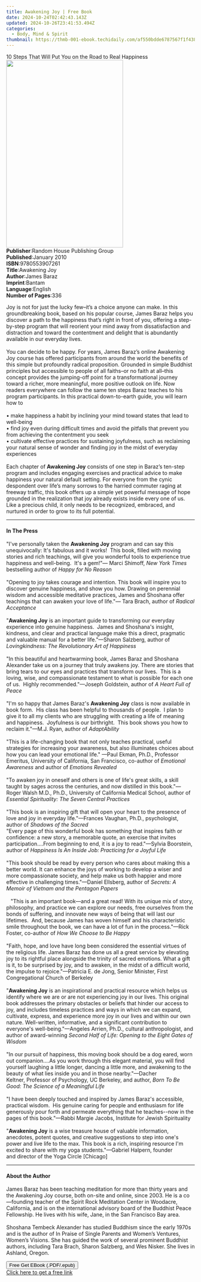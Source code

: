 ```yaml
---
title: Awakening Joy | Free Book
date: 2024-10-24T02:42:43.143Z
updated: 2024-10-26T23:41:53.494Z
categories:
  - Body, Mind & Spirit
thumbnail: https://thmb-001-ebook.techidaily.com/af550bdde6787567f1f4389a4865e45ba05e120511ec7fb875f082895e7b57d8.jpg
---
```

<main id="book-container">
  <div class="flex flex-col">
    <div class="book-brief flex-1 py-6 px-4 sm:p-6 md:py-10 md:px-8">
      <!-- brief-->
      <div class="book-brief-main">
        10 Steps That Will Put You on the Road to Real Happiness
      </div>
    </div>
    <div
      class="book-meta-info flex-1 grid gap-4 col-start-1 col-end-3 row-start-1 sm:mb-6 sm:grid-cols-4 lg:gap-6 lg:col-start-2 lg:row-end-6 lg:row-span-6 lg:mb-0"
    >
      <div
        class="book-meta-info-left place-content-center mt-4 p-4 text-sm leading-6 col-start-2 col-span-2 dark:text-slate-400"
      >
        <img
          class="w-full h-500 object-cover rounded-lg sm:h-255 sm:col-span-2 lg:col-span-full"
          src="https://img-001-ebook.techidaily.com/7ae5882228421b8fa20e3d743ed92837a6f066d8ac8bb874c11eefe14e5df676.jpg"
          alt=""
          width="312"
          height="500"
        />
      </div>
      <div
        class="book-meta-info-right mt-2 col-start-1 row-start-2 col-span-3 self-center"
      >
        <!-- meta data  -->
        <div class="flex flex-col px-4 md:px-8">
          <div class="flex-1">
            <strong>Publisher</strong>:<span class="px-2"
              >Random House Publishing Group</span
            >
          </div>
          <div class="flex-1">
            <strong>Published</strong>:<span class="px-2">January 2010</span>
          </div>
          <div class="flex-1">
            <strong>ISBN</strong>:<span class="px-2">9780553907261</span>
          </div>
          <div class="flex-1">
            <strong>Title</strong>:<span class="px-2">Awakening Joy</span>
          </div>
          <div class="flex-1">
            <strong>Author</strong>:<span class="px-2">James Baraz</span>
          </div>
          <div class="flex-1">
            <strong>Imprint</strong>:<span class="px-2">Bantam</span>
          </div>
          <div class="flex-1">
            <strong>Language</strong>:<span class="px-2">English</span>
          </div>
          <div class="flex-1">
            <strong>Number of Pages</strong>:<span class="px-2">336</span>
          </div>
        </div>
      </div>
    </div>
    <div class="book-description flex-1 py-6 px-4 sm:p-6 md:py-10 md:px-8">
      <div class="book-description-main">
        <div accordion-content="" id="description">
          <p>
            Joy is not for just the lucky few–it’s a choice anyone can make. In
            this groundbreaking book, based on his popular course, James Baraz
            helps you discover a path to the happiness that’s right in front of
            you, offering a step-by-step program that will reorient your mind
            away from dissatisfaction and distraction and toward the contentment
            and delight that is abundantly available in our everyday lives.<br /><br />You
            can decide to be happy. For years, James Baraz’s online Awakening
            Joy course has offered participants from around the world the
            benefits of this simple but profoundly radical proposition. Grounded
            in simple Buddhist principles but accessible to people of all
            faiths–or no faith at all–this concept provides the jumping-off
            point for a transformational journey toward a richer, more
            meaningful, more positive outlook on life. Now readers everywhere
            can follow the same ten steps Baraz teaches to his program
            participants. In this practical down-to-earth guide, you will learn
            how to<br /><br />• make happiness a habit by inclining your mind
            toward states that lead to well-being<br />• find joy even during
            difficult times and avoid the pitfalls that prevent you from
            achieving the contentment you seek<br />• cultivate effective
            practices for sustaining joyfulness, such as reclaiming your natural
            sense of wonder and finding joy in the midst of everyday
            experiences<br /><br />Each chapter of <b>Awakening Joy</b> consists
            of one step in Baraz’s ten-step program and includes engaging
            exercises and practical advice to make happiness your natural
            default setting. For everyone from the cynic despondent over life’s
            many sorrows to the harried commuter raging at freeway traffic, this
            book offers up a simple yet powerful message of hope grounded in the
            realization that joy already exists inside every one of us. Like a
            precious child, it only needs to be recognized, embraced, and
            nurtured in order to grow to its full potential.
          </p>
        </div>
        <div class="accordion-fader"></div>
      </div>
    </div>
    <div class="book-excerpts flex-1 py-6 px-4 sm:p-6 md:py-10 md:px-8">
      <!-- excerpts-->
      <div class="book-excerpts-main">
        <hr />
        <h4 class="placeholder placeholder-heading">
          <span>In The Press</span>
        </h4>
        <p>
          "I've personally taken the <b>Awakening Joy</b> program and can say
          this unequivocally: It's fabulous and it works!&nbsp; This book,
          filled with moving stories and rich teachings, will give you wonderful
          tools to experience true happiness and well-being.&nbsp; It's a
          gem!"—&nbsp;Marci Shimoff, <i>New York Times</i> bestselling author of
          <i>Happy for No Reason</i><br /><br />"Opening to joy takes courage
          and intention. This book will inspire you to discover genuine
          happiness, and show you how. Drawing on perennial wisdom and
          accessible meditative practices, James and Shoshana offer teachings
          that can awaken your love of life."—&nbsp;Tara Brach, author of
          <i>Radical Acceptance</i><br /><br />"<b>Awakening Joy</b> is an
          important guide to transforming our everyday experience into genuine
          happiness.&nbsp; James and Shoshana's insight, kindness, and clear and
          practical language make this a direct, pragmatic and valuable manual
          for a better life."—Sharon Salzberg, author of
          <i>Lovingkindness: The Revolutionary Art of Happiness</i
          ><br /><br />"In this&nbsp;beautiful and heartwarming book, James
          Baraz&nbsp;and Shoshana Alexander take us on a journey that truly
          awakens joy. There are stories that bring tears to our eyes and
          practices that transform our
          lives.&nbsp;<i>&nbsp;</i>This<i>&nbsp;</i>is a loving, wise, and
          compassionate testament to what is possible for each one
          of&nbsp;us.&nbsp; Highly recommended."—Joseph Goldstein, author of
          <i>A Heart Full of Peace</i>&nbsp;<br /><br />"I'm so happy that James
          Baraz's <b>Awakening Joy</b> class is now available in book
          form.&nbsp; His class has been helpful to thousands of people.&nbsp; I
          plan to give it to all my clients who are struggling with creating a
          life of meaning and happiness.&nbsp; Joyfulness is our
          birthright.&nbsp; This book shows you how to reclaim it."—M.J. Ryan,
          author of&nbsp;<i>AdaptAbility</i><br /><br />"This is a life-changing
          book&nbsp;that not only&nbsp;teaches practical,&nbsp;useful strategies
          for increasing your awareness,&nbsp;but also illuminates choices about
          how you can lead your emotional life."&nbsp;—Paul Ekman,
          Ph.D.,&nbsp;Professor Emeritus, University of California, San
          Francisco,&nbsp;co-author of
          <i>Emotional Awareness</i>&nbsp;and&nbsp;author of&nbsp;<i
            >Emotions Revealed</i
          ><br />&nbsp;<br />"To awaken joy in oneself and others is one of
          life's great skills, a skill taught by sages across the centuries, and
          now distilled in this book."—Roger Walsh M.D., Ph.D., University of
          California Medical School, author of
          <i>Essential Spirituality: The Seven Central Practices</i>
          <br /><br />"This book is an inspiring gift that will open your heart
          to the presence of love and joy in everyday life."—Frances Vaughan,
          Ph.D., psychologist, author of
          <i>Shadows of the Sacred</i> &nbsp;<br />"Every page of this wonderful
          book has something that inspires faith or confidence: a new story, a
          memorable quote, an exercise that&nbsp;invites participation....From
          beginning to end, it is a joy to read."—Sylvia Boorstein, author of
          <i>Happiness Is An Inside Job: Practicing for a Joyful Life</i
          >&nbsp;<br /><br />"This book should be read by every person who cares
          about making this a better world. It can enhance the joys of working
          to develop a wiser and more compassionate society, and help make us
          both happier and more effective in challenging times."—Daniel
          Ellsberg, author of
          <i>Secrets: A Memoir of Vietnam and the Pentagon Papers<br /></i
          ><br />&nbsp;&nbsp; "This is an important book—and a great read! With
          its unique mix of story, philosophy, and practice we can explore our
          needs, free ourselves from the bonds of suffering, and innovate new
          ways of being that will last our lifetimes. &nbsp;And, because James
          has woven himself and his characteristic smile throughout the book, we
          can have a lot of fun in the process."—Rick Foster,
          co-author&nbsp;of<i>&nbsp;How We Choose to Be Happy</i
          >&nbsp;<br />&nbsp;<br />"Faith, hope, and love have long been
          considered the essential virtues of the religious life. James Baraz
          has done us all a great service by elevating joy to its rightful place
          alongside the trinity of sacred emotions. What a gift is it, to be
          surprised by joy, and to awaken, in the midst of a difficult world,
          the impulse to rejoice."—Patricia E. de Jong, Senior Minister, First
          Congregational Church of Berkeley <br /><br />"<b>Awakening Joy</b> is
          an inspirational and practical resource which helps us identify where
          we are or are not experiencing joy in our lives. This original book
          addresses the primary obstacles or beliefs that hinder our access to
          joy, and includes timeless practices and ways in which we can expand,
          cultivate, express, and experience more joy in our lives and within
          our own nature. Well-written, informative, and a significant
          contribution to everyone's well-being."—Angeles Arrien, Ph.D.,
          cultural anthropologist, and author of award-winning
          <i>Second Half of Life: Opening to the Eight Gates of Wisdom</i
          ><br /><br />"In our pursuit of happiness, this moving book should be
          a dog eared, worn out companion....As you work through this elegant
          material, you will find yourself laughing a little longer, dancing a
          little more, and awakening to the beauty of what lies inside you and
          in those nearby."—Dacher Keltner,&nbsp;Professor of Psychology, UC
          Berkeley, and author,
          <i>Born To Be Good: The Science of a Meaningful Life <br /></i
          ><br />"I have been deeply touched and inspired by James Baraz's
          accessible, practical wisdom.&nbsp; His genuine caring for people and
          enthusiasm for life generously pour forth and permeate everything that
          he teaches--now in the pages of this book."—Rabbi Margie Jacobs,
          Institute for Jewish Spirituality&nbsp;<br />&nbsp;<br />"<b
            >Awakening Joy</b
          >
          is a wise treasure house&nbsp;of valuable information, anecdotes,
          potent quotes, and creative suggestions to step into one's power and
          live life to the max. This book is a rich, inspiring resource I'm
          excited to share with my yoga students."—Gabriel Halpern, founder
          and&nbsp;director of the&nbsp;Yoga Circle&nbsp;[Chicago]
        </p>
      </div>
    </div>
    <div class="book-about-author flex-1 py-6 px-4 sm:p-6 md:py-10 md:px-8">
      <!-- about author-->
      <div class="book-main-author-main">
        <hr />
        <h4 class="placeholder placeholder-heading">
          <span>About the Author</span>
        </h4>
        <p>
          James Baraz has been teaching meditation for more than thirty years
          and the Awakening Joy course, both on-site and online, since 2003. He
          is a co—founding teacher of the Spirit Rock Meditation Center in
          Woodacre, California, and is on the international advisory board of
          the Buddhist Peace Fellowship. He lives with his wife, Jane, in the
          San Francisco Bay area. <br /><br />Shoshana Tembeck Alexander has
          studied Buddhism since the early 1970s and is the author of In Praise
          of Single Parents and Women’s Ventures, Women’s Visions. She has
          guided the work of several prominent Buddhist authors, including Tara
          Brach, Sharon Salzberg, and Wes Nisker. She lives in Ashland, Oregon.
        </p>
      </div>
    </div>
    <div class="book-free-get flex-1 py-6 px-4 sm:p-6 md:py-10 md:px-8">
      <button
        id="btn-free-get"
        class="bg-blue-500 hover:bg-blue-700 text-white font-bold py-2 px-4 rounded"
      >
        Free Get EBook (.PDF/.epub)
      </button>
      <div id="countdown-display" class="px-2 text-lg mt-2"></div>
      <a
        id="free-link"
        class="hidden bg-blue-500 hover:bg-blue-700 text-white font-bold py-2 px-4 rounded"
        href="https://www.ebooks.com/en-us/book/439116/awakening-joy/james-baraz/"
        target="_blank"
        >Click here to get a free link</a
      >
    </div>
    <script>
      let countdownTime = 0;
      let countdownInterval = null;
      document
        .getElementById('btn-free-get')
        .addEventListener('click', startCountdown);
      function startCountdown() {
        countdownTime = new Date().getTime() + 60000 * 3;
        countdownInterval = setInterval(updateCountdown, 1000);
        document.getElementById('btn-free-get').disabled = true;
        document
          .getElementById('btn-free-get')
          .classList.add('bg-gray-500', 'cursor-not-allowed');
      }
      function updateCountdown() {
        let currentTime = new Date().getTime();
        let timeLeft = countdownTime - currentTime;
        let secondsLeft = Math.floor(timeLeft / 1000);
        document.getElementById('countdown-display').innerHTML =
          `Remaining time: ${secondsLeft} seconds.`;
        if (secondsLeft <= 0) {
          clearInterval(countdownInterval);
          document.getElementById('btn-free-get').classList.add('hidden');
          document.getElementById('free-link').classList.remove('hidden');
          document.getElementById('countdown-display').innerHTML = '';
        }
      }
    </script>
  </div>
</main>

<ins class="adsbygoogle"
      style="display:block"
      data-ad-client="ca-pub-7571918770474297"
      data-ad-slot="8358498916"
      data-ad-format="auto"
      data-full-width-responsive="true"></ins>
    
